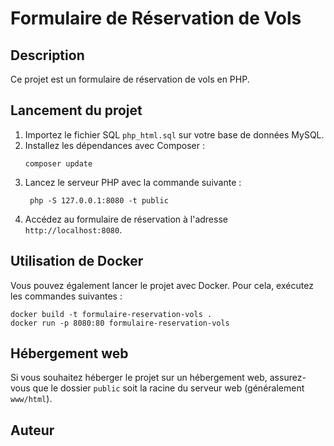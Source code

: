 # Formulaire de Réservation de Vols

## Description

Ce projet est un formulaire de réservation de vols en PHP.

## Lancement du projet

1. Importez le fichier SQL `php_html.sql` sur votre base de données MySQL.
2. Installez les dépendances avec Composer :
   ```
   composer update
   ```
3. Lancez le serveur PHP avec la commande suivante :
   ```
    php -S 127.0.0.1:8080 -t public
   ```
4. Accédez au formulaire de réservation à l'adresse `http://localhost:8080`.

## Utilisation de Docker

Vous pouvez également lancer le projet avec Docker. Pour cela, exécutez les commandes suivantes :
```
docker build -t formulaire-reservation-vols .
docker run -p 8080:80 formulaire-reservation-vols
```

## Hébergement web

Si vous souhaitez héberger le projet sur un hébergement web, assurez-vous que le dossier `public` soit la racine du serveur web (généralement `www/html`).

## Auteur


